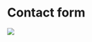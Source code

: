 <h1> Contact form </h1>

<a href=""> <img src="https://github.com/Rohit-Pakhre09/Media-Query-Exam/blob/bb17897f00b56243c709873acff51bc5695895cf/Contact-form.png"> </a>
